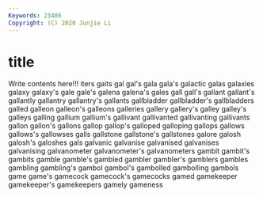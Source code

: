 ```yaml
---
Keywords: 23486
Copyright: (C) 2020 Junjie Li
---
```


# title

Write contents here!!!
iters 
gaits 
gal 
gal's 
gala
gala's 
galactic 
galas 
galaxies 
galaxy 
galaxy's 
gale 
gale's 
galena 
galena's
gales 
gall 
gall's 
gallant 
gallant's 
gallantly 
gallantry 
gallantry's 
gallants 
gallbladder
gallbladder's 
gallbladders 
galled 
galleon 
galleon's 
galleons 
galleries 
gallery 
gallery's 
galley
galley's 
galleys 
galling 
gallium 
gallium's 
gallivant 
gallivanted 
gallivanting 
gallivants 
gallon
gallon's 
gallons 
gallop 
gallop's 
galloped 
galloping 
gallops 
gallows 
gallows's 
gallowses
galls 
gallstone 
gallstone's 
gallstones 
galore 
galosh 
galosh's 
galoshes 
gals 
galvanic
galvanise 
galvanised 
galvanises 
galvanising 
galvanometer 
galvanometer's 
galvanometers 
gambit 
gambit's 
gambits
gamble 
gamble's 
gambled 
gambler 
gambler's 
gamblers 
gambles 
gambling 
gambling's 
gambol
gambol's 
gambolled 
gambolling 
gambols 
game 
game's 
gamecock 
gamecock's 
gamecocks 
gamed
gamekeeper 
gamekeeper's 
gamekeepers 
gamely 
gameness 
